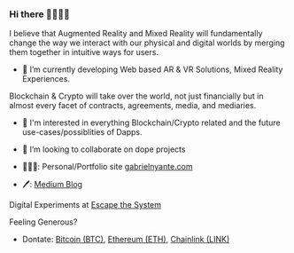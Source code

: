 ### Hi there 👋🏾👋🏾

<!--
**heregoes/heregoes** is a ✨ _special_ ✨ repository because its `README.md` (this file) appears on your GitHub profile. -->
I believe that Augmented Reality and Mixed Reality will fundamentally change the way we interact with our physical and digital worlds by
merging them together in intuitive ways for users. 
- 🔭 I’m currently developing Web based AR & VR Solutions, Mixed Reality Experiences. 

Blockchain & Crypto will take over the world, not just financially but in almost every facet of contracts, agreements, media, and mediaries. 
- 🌱 I'm interested in everything Blockchain/Crypto related and the future use-cases/possiblities of Dapps. 

- 🤝 I’m looking to collaborate on dope projects

- 👨🏾‍💻: Personal/Portfolio site [gabrielnyante.com](https://gabrielnyante.com/) 
- 🖊: [Medium Blog](https://medium.com/@gabnyante)

Digital Experiments at [Escape the System](https://escape-system.herokuapp.com/) 

Feeling Generous?
- Dontate: [Bitcoin (BTC)](https://www.blockchain.com/btc/address/39nPG9gCMCiiDAkHpAsh5Kb3QLcnXoev4N), [Ethereum (ETH)](https://www.blockchain.com/eth/address/0x7a1337f0fF0E1F49C9E90dbF269E3134669860d9), [Chainlink (LINK)](https://etherscan.io/token/0x514910771AF9Ca656af840dff83E8264EcF986CA?a=0x892A64712dae35a775910D75fDc5462433274C9e)


